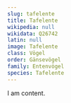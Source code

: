 ```yaml
---
slug: tafelente
title: Tafelente
wikipedia: null
wikidata: Q26742
latin: null
image: Tafelente
class: Vögel
order: Gänsevögel
family: Entenvögel
species: Tafelente
---
```


I am content.
